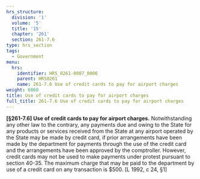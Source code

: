 ```yaml
---
hrs_structure:
  division: '1'
  volume: '5'
  title: '15'
  chapter: '261'
  section: 261-7.6
type: hrs_section
tags:
  - Government
menu:
  hrs:
    identifier: HRS_0261-0007_0006
    parent: HRS0261
    name: 261-7.6 Use of credit cards to pay for airport charges
weight: 6060
title: Use of credit cards to pay for airport charges
full_title: 261-7.6 Use of credit cards to pay for airport charges
---
```

**[§261-7.6] Use of credit cards to pay for airport charges.** Notwithstanding any other law to the contrary, any payments due and owing to the State for any products or services received from the State at any airport operated by the State may be made by credit card, if prior arrangements have been made by the department for payments through the use of the credit card and the arrangements have been approved by the comptroller. However, credit cards may not be used to make payments under protest pursuant to section 40-35\. The maximum charge that may be paid to the department by use of a credit card on any transaction is $500\. [L 1992, c 24, §1]